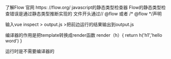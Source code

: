 了解Flow
官网 https: //flow.org/
javascript的静态类型检查器
Flow的静态类型检查错误是通过静态类型推断实现的
文件开头通过// @flow 或者 /* @flow */声明

输入vue inspect > output.js   >把前边运行的结果输出到output.js

编译器的作用是把template转换成render函数
render（h）{
    return h('h1','hello word')
}

运行时是不需要编译器的